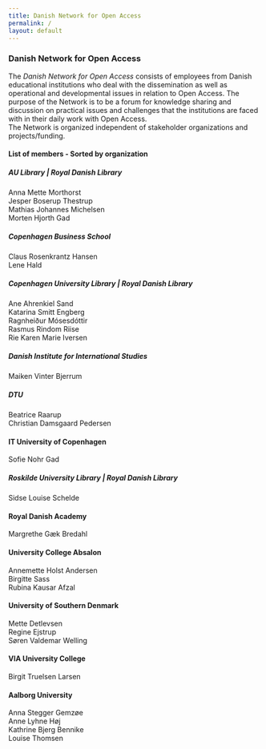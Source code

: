 ```yaml
---
title: Danish Network for Open Access 
permalink: /
layout: default
---
```


### Danish Network for Open Access

The _Danish Network for Open Access_ consists of employees from Danish educational institutions 
who deal with the dissemination as well as operational and developmental issues in relation to Open Access. 
The purpose of the Network is to be a forum for knowledge sharing and discussion on practical issues and challenges 
that the institutions are faced with in their daily work with Open Access.<br/> 
The Network is organized independent of stakeholder organizations and projects/funding.

#### List of members - Sorted by organization

##### AU Library | Royal Danish Library
Anna Mette Morthorst<br/>
Jesper Boserup Thestrup<br/>
Mathias Johannes Michelsen<br/>
Morten Hjorth Gad<br/>

##### Copenhagen Business School
Claus Rosenkrantz Hansen<br/>
Lene Hald<br/>

##### Copenhagen University Library | Royal Danish Library
Ane Ahrenkiel Sand<br/>
Katarina Smitt Engberg<br/>
Ragnheiður Mósesdóttir<br/>
Rasmus Rindom Riise<br/>
Rie Karen Marie Iversen<br/>

##### Danish Institute for International Studies
Maiken Vinter Bjerrum<br/>

##### DTU
Beatrice Raarup<br/>
Christian Damsgaard Pedersen<br/>

#### IT University of Copenhagen
Sofie Nohr Gad<br/>

##### Roskilde University Library | Royal Danish Library
Sidse Louise Schelde<br/>

#### Royal Danish Academy
Margrethe Gæk Bredahl<br/>

#### University College Absalon
Annemette Holst Andersen<br/>
Birgitte Sass<br/>
Rubina Kausar Afzal<br/>

#### University of Southern Denmark
Mette Detlevsen<br/>
Regine Ejstrup<br/>
Søren Valdemar Welling<br/>

#### VIA University College
Birgit Truelsen Larsen</br>

#### Aalborg University
Anna Stegger Gemzøe<br/>
Anne Lyhne Høj<br/>
Kathrine Bjerg Bennike<br/> 
Louise Thomsen<br/>
